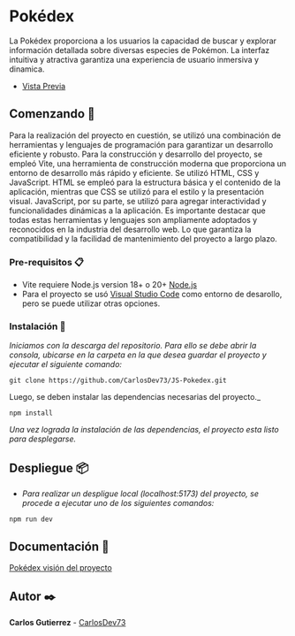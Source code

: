 # Pokédex
La Pokédex proporciona a los usuarios la capacidad de buscar y explorar información detallada sobre diversas especies de Pokémon.
La interfaz intuitiva y atractiva garantiza una experiencia de usuario inmersiva y dinamica.

* [Vista Previa](https://carlosdev73.github.io/JS-Pokedex/)

## Comenzando 🚀

Para la realización del proyecto en cuestión, se utilizó una combinación de herramientas y lenguajes de programación para garantizar un desarrollo eficiente y robusto. 
Para la construcción y desarrollo del proyecto, se empleó Vite, una herramienta de construcción moderna que proporciona un entorno de desarrollo más rápido y eficiente.
Se utilizó HTML, CSS y JavaScript. HTML se empleó para la estructura básica y el contenido de la aplicación, mientras que CSS se utilizó para el estilo 
y la presentación visual. JavaScript, por su parte, se utilizó para agregar interactividad y funcionalidades dinámicas a la aplicación.
Es importante destacar que todas estas herramientas y lenguajes son ampliamente adoptados y reconocidos en la industria del desarrollo web.
Lo que garantiza la compatibilidad y la facilidad de mantenimiento del proyecto a largo plazo.

### Pre-requisitos 📋

* Vite requiere Node.js version 18+ o 20+ [Node.js](https://nodejs.org/en/)
* Para el proyecto se usó [Visual Studio Code](https://code.visualstudio.com/) como entorno de desarollo, pero se puede utilizar otras opciones.


### Instalación 🔧

_Iniciamos con la descarga del repositorio. Para ello se debe abrir la consola,
ubicarse en la carpeta en la que desea guardar el proyecto y ejecutar el siguiente comando:_

```
git clone https://github.com/CarlosDev73/JS-Pokedex.git
```

Luego, se deben instalar las dependencias necesarias del proyecto._

```
npm install
```

_Una vez lograda la instalación de las dependencias, el proyecto esta listo para desplegarse._

## Despliegue 📦

* _Para realizar un despligue local (localhost:5173) del proyecto, se procede a ejecutar uno de los siguientes comandos:_

```
npm run dev
```

## Documentación 📝
[Pokédex visión del proyecto](https://drive.google.com/file/d/1m4hExq8VmEuqubnuwx5L3RIsfFx0YrSs/view?usp=drive_link)


## Autor ✒️

**Carlos Gutierrez** - [CarlosDev73](https://github.com/CarlosDev73)
